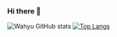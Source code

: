 ### Hi there 👋

<!--
**wahyufaith/wahyufaith** is a ✨ _special_ ✨ repository because its `README.md` (this file) appears on your GitHub profile.

Here are some ideas to get you started:

- 🔭 I’m currently working on ...
- 🌱 I’m currently learning ...
- 👯 I’m looking to collaborate on ...
- 🤔 I’m looking for help with ...
- 💬 Ask me about ...
- 📫 How to reach me: ...
- 😄 Pronouns: ...
- ⚡ Fun fact: ...
-->
![Wahyu GitHub stats](https://github-readme-stats.vercel.app/api?username=wahyufaith&theme=dark&show_icons=true)
[![Top Langs](https://github-readme-stats.vercel.app/api/top-langs/?username=wahyufaith&theme=dark&show_icons=true&layout=compact)](https://github.com/wahyufaith/github-readme-stats)
